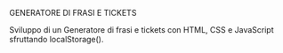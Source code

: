 GENERATORE DI FRASI E TICKETS

Sviluppo di un Generatore di frasi e tickets con HTML, CSS e JavaScript sfruttando localStorage().